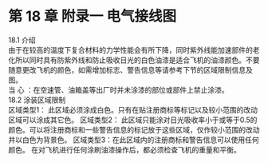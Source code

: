 # 第 18 章  附录一  电气接线图 
18.1 介绍  
由于在较高的温度下复合材料的力学性能会有所下降，同时紫外线能加速部件的老化所以同时具有防紫外线和防止吸收日光的白色油漆是适合飞机的油漆颜色。不要随意更改飞机的颜色，如需增加标志、警告信息等请参考下节的区域限制信息及图。  
  当  心  ：在空速管、油箱盖等出厂时并未涂漆的部位或部件上禁止涂漆。  
18.2 涂装区域限制  
区域类型1： 此区域必须涂成白色。只有在贴注册商标等标记以及较小范围的改动区域可以涂成其它色。 区域类型2： 此区域只能涂对日光吸收率小于或等于0.5的颜色。可以将注册商标和一些警告信息的标记放于这些区域，仅作较小范围的改动并以白色为背景色。 区域类型3：在此区域内的注册商标和警告信息可以使用任何颜色。  在对飞机进行任何涂刷油漆操作后，都必须检查飞机的重量和平衡。 